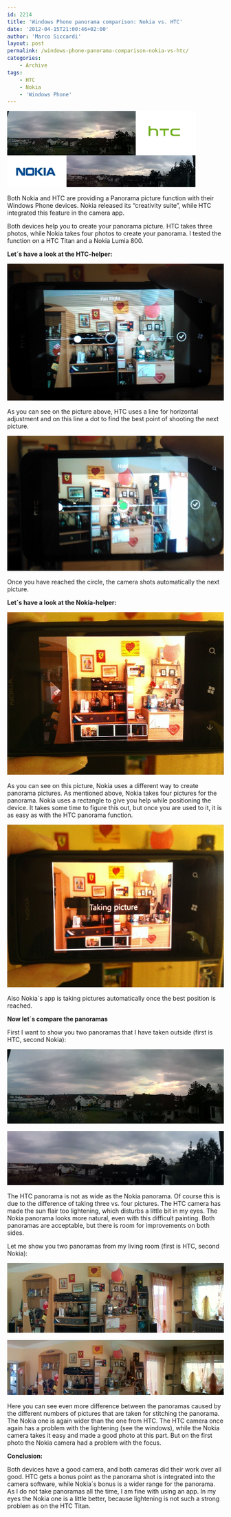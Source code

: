 ```yaml
---
id: 2214
title: 'Windows Phone panorama comparison: Nokia vs. HTC'
date: '2012-04-15T21:00:46+02:00'
author: 'Marco Siccardi'
layout: post
permalink: /windows-phone-panorama-comparison-nokia-vs-htc/
categories:
    - Archive
tags:
    - HTC
    - Nokia
    - 'Windows Phone'
---
```


[![panorama-nokia-htc](/assets/img/2012/04/panorama-nokia-htc.jpg "panorama-nokia-htc")](/assets/img/2012/04/panorama-nokia-htc.jpg)

Both Nokia and HTC are providing a Panorama picture function with their Windows Phone devices. Nokia released its “creativity suite”, while HTC integrated this feature in the camera app.

Both devices help you to create your panorama picture. HTC takes three photos, while Nokia takes four photos to create your panorama. I tested the function on a HTC Titan and a Nokia Lumia 800.

**Let´s have a look at the HTC-helper:**

[![HTC-Panorama-Helper](/assets/img/2012/04/HTC-Panorama-Helper.jpg "HTC-Panorama-Helper")](/assets/img/2012/04/HTC-Panorama-Helper.jpg)

As you can see on the picture above, HTC uses a line for horizontal adjustment and on this line a dot to find the best point of shooting the next picture.

[![HTC-Panorama-Helper-taking-picture](/assets/img/2012/04/HTC-Panorama-Helper-taking-picture.jpg "HTC-Panorama-Helper-taking-picture")](/assets/img/2012/04/HTC-Panorama-Helper-taking-picture.jpg)

Once you have reached the circle, the camera shots automatically the next picture.

**Let´s have a look at the Nokia-helper:**

[![Nokia-Panorama-Helper](/assets/img/2012/04/Nokia-Panorama-Helper.jpg "Nokia-Panorama-Helper")](/assets/img/2012/04/Nokia-Panorama-Helper.jpg)

As you can see on this picture, Nokia uses a different way to create panorama pictures. As mentioned above, Nokia takes four pictures for the panorama. Nokia uses a rectangle to give you help while positioning the device. It takes some time to figure this out, but once you are used to it, it is as easy as with the HTC panorama function.

[![Nokia-Panorama-Helper-taking-pic](/assets/img/2012/04/Nokia-Panorama-Helper-taking-pic.jpg "Nokia-Panorama-Helper-taking-pic")](/assets/img/2012/04/Nokia-Panorama-Helper-taking-pic.jpg)

Also Nokia´s app is taking pictures automatically once the best position is reached.

**Now let´s compare the panoramas**

First I want to show you two panoramas that I have taken outside (first is HTC, second Nokia):

[![HTC-Panorama-outside](/assets/img/2012/04/HTC-Panorama-outside3.jpg "HTC-Panorama-outside")](/assets/img/2012/04/HTC-Panorama-outside3.jpg)

[![Nokia-Panorama-outside](/assets/img/2012/04/Nokia-Panorama-outside2.jpg "Nokia-Panorama-outside")](/assets/img/2012/04/Nokia-Panorama-outside2.jpg)

The HTC panorama is not as wide as the Nokia panorama. Of course this is due to the difference of taking three vs. four pictures. The HTC camera has made the sun flair too lightening, which disturbs a little bit in my eyes. The Nokia panorama looks more natural, even with this difficult painting. Both panoramas are acceptable, but there is room for improvements on both sides.

Let me show you two panoramas from my living room (first is HTC, second Nokia):

[![HTC-Panorama-inside](/assets/img/2012/04/HTC-Panorama-inside2.jpg "HTC-Panorama-inside")](/assets/img/2012/04/HTC-Panorama-inside2.jpg)

[![Nokia-Panorama-inside](/assets/img/2012/04/Nokia-Panorama-inside2.jpg "Nokia-Panorama-inside")](/assets/img/2012/04/Nokia-Panorama-inside2.jpg)

Here you can see even more difference between the panoramas caused by the different numbers of pictures that are taken for stitching the panorama. The Nokia one is again wider than the one from HTC. The HTC camera once again has a problem with the lightening (see the windows), while the Nokia camera takes it easy and made a good photo at this part. But on the first photo the Nokia camera had a problem with the focus.

**Conclusion:**

Both devices have a good camera, and both cameras did their work over all good. HTC gets a bonus point as the panorama shot is integrated into the camera software, while Nokia´s bonus is a wider range for the panorama. As I do not take panoramas all the time, I am fine with using an app. In my eyes the Nokia one is a little better, because lightening is not such a strong problem as on the HTC Titan.